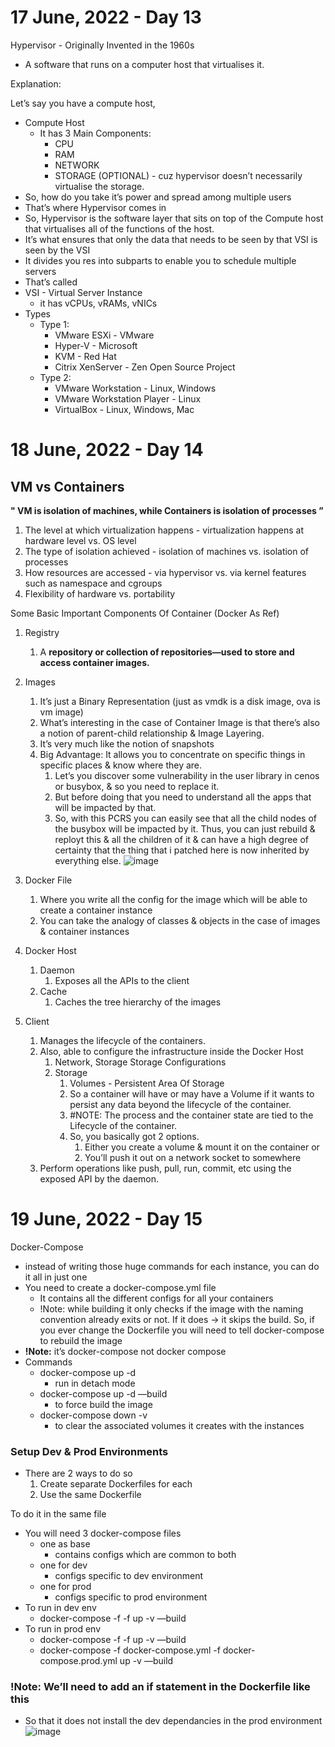 # 17 June, 2022 - Day 13
Hypervisor - Originally Invented in the 1960s

- A software that runs on a computer host that virtualises it.

Explanation:

Let’s say you have a compute host,

- Compute Host
    - It has 3 Main Components:
        - CPU
        - RAM
        - NETWORK
        - STORAGE (OPTIONAL) - cuz hypervisor doesn’t necessarily virtualise the storage.
- So, how do you take it’s power and spread among multiple users
- That’s where Hypervisor comes in
- So, Hypervisor is the software layer that sits on top of the Compute host that virtualises all of the functions of the host.
- It’s what ensures that only the data that needs to be seen by that VSI is seen by the VSI
- It divides you res into subparts to enable you to schedule multiple servers
- That’s called
- VSI - Virtual Server Instance
    - it has vCPUs, vRAMs, vNICs
- Types
  - Type 1:
    - VMware ESXi - VMware
    - Hyper-V - Microsoft
    - KVM - Red Hat
    - Citrix XenServer - Zen Open Source Project
  - Type 2:
    - VMware Workstation - Linux, Windows
    - VMware Workstation Player - Linux
    - VirtualBox - Linux, Windows, Mac

# 18 June, 2022 - Day 14

## VM vs Containers

 **" VM is isolation of machines, while Containers is isolation of processes ”**

1. The level at which virtualization happens - virtualization happens at hardware level vs. OS level
2. The type of isolation achieved - isolation of machines vs. isolation of processes
3. How resources are accessed - via hypervisor vs. via kernel features such as namespace and cgroups
4. Flexibility of hardware vs. portability

Some Basic Important Components Of Container (Docker As Ref)
1. Registry
    1. A **repository or collection of repositories—used to store and access container images.**
2. Images
    1. It’s just a Binary Representation (just as vmdk is a disk image, ova is vm image)
    2. What’s interesting in the case of Container Image is that there’s also a notion of parent-child relationship & Image Layering.
    3. It’s very much like the notion of snapshots
    4. Big Advantage: It allows you to concentrate on specific things in specific places & know where they are.
        1. Let’s you discover some vulnerability in the user library in cenos or busybox, & so you need to replace it. 
        2. But before doing that you need to understand all the apps that will be impacted by that.
        3. So, with this PCRS you can easily see that all the child nodes of the busybox will be impacted by it. Thus, you can just rebuild & reployt this & all the children of it & can have a high degree of certainty that the thing that i patched here is now inherited by everything else.
    ![image](https://user-images.githubusercontent.com/66965591/174392143-219a2ac0-49db-4a79-b8ea-098bd4d4327f.png)    
    
3. Docker File
    1. Where you write all the config for the image which will be able to create a container instance
    2. You can take the analogy of classes & objects in the case of images & container instances
4. Docker Host 
    1. Daemon 
        1. Exposes all the APIs to the client
    2. Cache
        1. Caches the tree hierarchy of the images
5. Client
    1. Manages the lifecycle of the containers.
    2. Also, able to configure the infrastructure inside the Docker Host
        1. Network, Storage Storage Configurations
        2. Storage
            1. Volumes - Persistent Area Of Storage
            2. So a container will have or may have a Volume if it wants to persist any data beyond the lifecycle of the container.
            3. #NOTE: The process and the container state are tied to the Lifecycle of the container.
            4. So, you basically got 2 options.
                1. Either you create a volume & mount it on the container or
                2. You’ll push it out on a network socket to somewhere
    3. Perform operations like push, pull, run, commit, etc using the exposed API by the daemon.

# 19 June, 2022 - Day 15

Docker-Compose

- instead of writing those huge commands for each instance, you can do it all in just one
- You need to create a docker-compose.yml file
    - It contains all the different configs for all your containers
    - !Note: while building it only checks if the image with the naming convention already exits or not. If it does → it skips the build. 
    So, if you ever change the Dockerfile you will need to tell docker-compose to rebuild the image
- **!Note:** it’s docker-compose not docker compose
- Commands
    - docker-compose up -d
        - run in detach mode
    - docker-compose up -d —build
        - to force build the image
    - docker-compose down -v
        - to clear the associated volumes it creates with the instances

### Setup Dev & Prod Environments

- There are 2 ways to do so
    1. Create separate Dockerfiles for each
    2. Use the same Dockerfile

To do it in the same file

- You will need 3 docker-compose files
    - one as base
        - contains configs which are common to both
    - one for dev
        - configs specific to dev environment
    - one for prod
        - configs specific to prod environment
- To run in dev env
    - docker-compose -f <base-docker-compose-file> -f <prod-docker-compose-file>up -v —build
- To run in prod env
    - docker-compose -f <base-docker-compose-file> -f <dev-docker-compose-file> up -v —build
    - docker-compose -f docker-compose.yml -f docker-compose.prod.yml up -v —build

### **!Note:** We’ll need to add an if statement in the Dockerfile like this

- So that it does not install the dev dependancies in the prod environment
    ![image](https://user-images.githubusercontent.com/66965591/174500198-595ff19c-5e6b-45ca-ae04-9ecf31e37b07.png)


